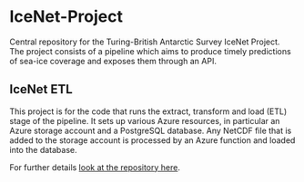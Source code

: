 # IceNet-Project

Central repository for the Turing-British Antarctic Survey IceNet Project.
The project consists of a pipeline which aims to produce timely predictions of sea-ice coverage and exposes them through an API.

## IceNet ETL

This project is for the code that runs the extract, transform and load (ETL) stage of the pipeline.
It sets up various Azure resources, in particular an Azure storage account and a PostgreSQL database.
Any NetCDF file that is added to the storage account is processed by an Azure function and loaded into the database.

For further details [look at the repository here](https://github.com/alan-turing-institute/IceNetETL).
